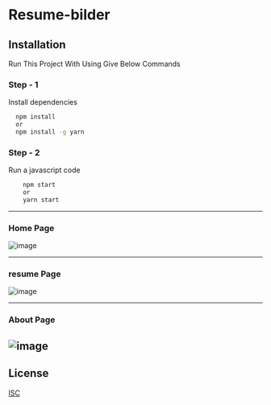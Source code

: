 # Resume-bilder

## Installation

Run This Project With Using Give Below Commands
### Step - 1

Install dependencies

```bash
  npm install
  or 
  npm install -g yarn
```

### Step - 2

Run a javascript code 

```bash
    npm start
    or
    yarn start
```

---
### Home Page

![image](https://github.com/Deepsutariy/resume-bilder/assets/100339197/588ef371-b38f-45e8-bede-92cf7e9d9b9a)

--- 
###  resume Page
![image](https://github.com/Deepsutariy/resume-bilder/assets/100339197/2c38dcf4-3f58-499d-bec5-06e00d4d871b)

---
### About Page
![image](https://github.com/Deepsutariy/resume-bilder/assets/100339197/a1433065-5951-4907-b4a7-a59eb9bd21f9)
---

## License

[ISC](https://www.isc.org/licenses/)
